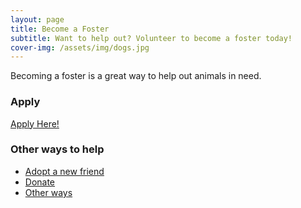 ```yaml
---
layout: page
title: Become a Foster
subtitle: Want to help out? Volunteer to become a foster today!
cover-img: /assets/img/dogs.jpg
---
```


Becoming a foster is a great way to help out animals in need.

### Apply

[Apply Here!](https://airtable.com/shrrJUZiKkycIVLJ6?fbclid=IwAR0aD0lTeZNg2V_XcJp8e3K0Lnw6q531Flr2lUaLzNhvKA9uOHudKaab1yI)


### Other ways to help

* [Adopt a new friend](/adopt)
* [Donate](/donate)
* [Other ways](/help)

